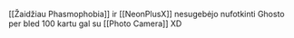 [[Žaidžiau Phasmophobia]] ir [[NeonPlusX]] nesugebėjo nufotkinti Ghosto per bled 100 kartu gal su [[Photo Camera]] XD